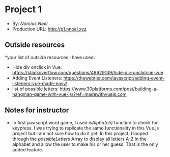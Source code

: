 

# Project 1
+ By: *Norcius Noel*
+ Production URL: <http://p1.nnoel.xyz>

## Outside resources

*your list of outside resources I have used.
* Hide div onclick in Vue: 
https://stackoverflow.com/questions/48929139/hide-div-onclick-in-vue
* Adding Event Listeners: 
https://thewebtier.com/javascript/adding-event-listeners-vue-made-easy/
* list of possible letters: 
https://www.30platforms.com/post/building-a-hangman-game-with-vue-js/?ref=madewithvuejs.com 

## Notes for instructor

* In first javascript word game, I used *isAlpha(ch)* function to check for keypress. I was trying to replicate the same functionality in this Vue.js project but I am not sure how to do it yet. In this project, I looped through the *possibleLetters* Array to display all letters A-Z in the alphabet and allow the user to make his or her guess. That is the only added feature.

